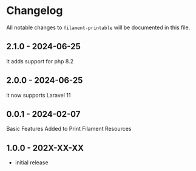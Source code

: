# Changelog

All notable changes to `filament-printable` will be documented in this file.

## 2.1.0 - 2024-06-25

It adds support for php 8.2

## 2.0.0 - 2024-06-25

it now supports Laravel 11

## 0.0.1 - 2024-02-07

Basic Features Added to Print Filament Resources

## 1.0.0 - 202X-XX-XX

- initial release
